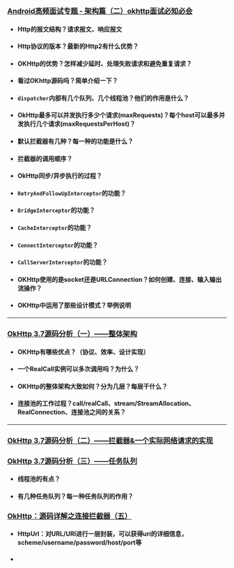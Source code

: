 ### [Android高频面试专题 - 架构篇（二）okhttp面试必知必会](https://cloud.tencent.com/developer/article/1601358)

+ #### Http的报文结构？请求报文、响应报文

+ #### Http协议的版本？最新的Http2有什么优势？

+ #### OKHttp的优势？怎样减少延时、处理失败请求和避免重复请求？

+ #### 看过OKhttp源码吗？简单介绍一下？

+ #### `dispatcher`内部有几个队列、几个线程池？他们的作用是什么？

+ #### OkHttp最多可以并发执行多少个请求(maxRequests)？每个host可以最多并发执行几个请求(maxRequestsPerHost)？

+ #### 默认拦截器有几种？每一种的功能是什么？

+ #### 拦截器的调用顺序？

+ #### OkHttp同步/异步执行的过程？

+ #### `RetryAndFollowUpInterceptor`的功能？

+ #### `BridgeInterceptor`的功能？

+ #### `CacheInterceptor`的功能？

+ #### `ConnectInterceptor`的功能？

+ #### `CallServerInterceptor`的功能？

+ #### OKHttp使用的是socket还是URLConnection？如何创建、连接、输入输出流操作？

+ #### OKHttp中运用了那些设计模式？举例说明

-----------

### [OkHttp 3.7源码分析（一）——整体架构](https://developer.aliyun.com/article/78105)

+ #### OKHttp有哪些优点？（协议、效率、设计实现）

+ #### 一个RealCall实例可以多次调用吗？为什么？

+ #### OKHttp的整体架构大致如何？分为几层？每层干什么？

+ #### 连接池的工作过程？call/realCall、stream/StreamAllocation、RealConnection、连接池之间的关系？

------------

### [OkHttp 3.7源码分析（二）——拦截器&一个实际网络请求的实现](https://developer.aliyun.com/article/78104)

### [OkHttp 3.7源码分析（三）——任务队列](https://developer.aliyun.com/article/78103)

+ #### 线程池的有点？

+ #### 有几种任务队列？每一种任务队列的作用？

### [OkHttp：源码详解之连接拦截器（五）](https://blog.csdn.net/baidu_32237719/article/details/109743702)

+ #### HttpUrl：对URL/URI进行一层封装，可以获得uri的详细信息，scheme/username/password/host/port等

+ #### 
